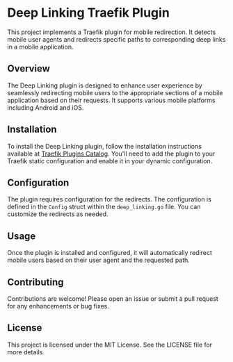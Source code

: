 # Deep Linking Traefik Plugin

This project implements a Traefik plugin for mobile redirection. It detects mobile user agents and redirects specific paths to corresponding deep links in a mobile application.

## Overview

The Deep Linking plugin is designed to enhance user experience by seamlessly redirecting mobile users to the appropriate sections of a mobile application based on their requests. It supports various mobile platforms including Android and iOS.

## Installation

To install the Deep Linking plugin, follow the installation instructions available at [Traefik Plugins Catalog](https://plugins.traefik.io/install). You'll need to add the plugin to your Traefik static configuration and enable it in your dynamic configuration.


## Configuration

The plugin requires configuration for the redirects. The configuration is defined in the `Config` struct within the `deep_linking.go` file. You can customize the redirects as needed.

## Usage

Once the plugin is installed and configured, it will automatically redirect mobile users based on their user agent and the requested path.

## Contributing

Contributions are welcome! Please open an issue or submit a pull request for any enhancements or bug fixes.

## License

This project is licensed under the MIT License. See the LICENSE file for more details.